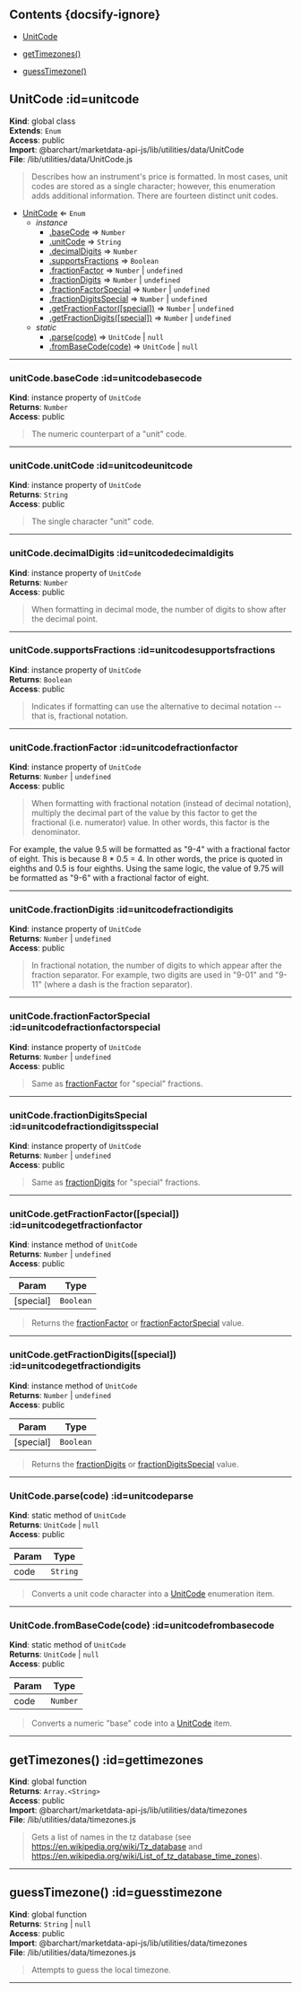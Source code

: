 ## Contents {docsify-ignore}

* [UnitCode](#UnitCode) 

* [getTimezones()](#getTimezones) 

* [guessTimezone()](#guessTimezone) 

## UnitCode :id=unitcode
**Kind**: global class  
**Extends**: <code>Enum</code>  
**Access**: public  
**Import**: @barchart/marketdata-api-js/lib/utilities/data/UnitCode  
**File**: /lib/utilities/data/UnitCode.js  
>Describes how an instrument's price is formatted. In most cases, unit codes are stored as a
single character; however, this enumeration adds additional information. There are fourteen
distinct unit codes.


* [UnitCode](#UnitCode) ⇐ <code>Enum</code>
    * _instance_
        * [.baseCode](#UnitCodebaseCode) ⇒ <code>Number</code>
        * [.unitCode](#UnitCodeunitCode) ⇒ <code>String</code>
        * [.decimalDigits](#UnitCodedecimalDigits) ⇒ <code>Number</code>
        * [.supportsFractions](#UnitCodesupportsFractions) ⇒ <code>Boolean</code>
        * [.fractionFactor](#UnitCodefractionFactor) ⇒ <code>Number</code> \| <code>undefined</code>
        * [.fractionDigits](#UnitCodefractionDigits) ⇒ <code>Number</code> \| <code>undefined</code>
        * [.fractionFactorSpecial](#UnitCodefractionFactorSpecial) ⇒ <code>Number</code> \| <code>undefined</code>
        * [.fractionDigitsSpecial](#UnitCodefractionDigitsSpecial) ⇒ <code>Number</code> \| <code>undefined</code>
        * [.getFractionFactor([special])](#UnitCodegetFractionFactor) ⇒ <code>Number</code> \| <code>undefined</code>
        * [.getFractionDigits([special])](#UnitCodegetFractionDigits) ⇒ <code>Number</code> \| <code>undefined</code>
    * _static_
        * [.parse(code)](#UnitCodeparse) ⇒ <code>UnitCode</code> \| <code>null</code>
        * [.fromBaseCode(code)](#UnitCodefromBaseCode) ⇒ <code>UnitCode</code> \| <code>null</code>


* * *

### unitCode.baseCode :id=unitcodebasecode
**Kind**: instance property of <code>UnitCode</code>  
**Returns**: <code>Number</code>  
**Access**: public  
>The numeric counterpart of a "unit" code.


* * *

### unitCode.unitCode :id=unitcodeunitcode
**Kind**: instance property of <code>UnitCode</code>  
**Returns**: <code>String</code>  
**Access**: public  
>The single character "unit" code.


* * *

### unitCode.decimalDigits :id=unitcodedecimaldigits
**Kind**: instance property of <code>UnitCode</code>  
**Returns**: <code>Number</code>  
**Access**: public  
>When formatting in decimal mode, the number of digits to show after the
decimal point.


* * *

### unitCode.supportsFractions :id=unitcodesupportsfractions
**Kind**: instance property of <code>UnitCode</code>  
**Returns**: <code>Boolean</code>  
**Access**: public  
>Indicates if formatting can use the alternative to decimal notation -- that
is, fractional notation.


* * *

### unitCode.fractionFactor :id=unitcodefractionfactor
**Kind**: instance property of <code>UnitCode</code>  
**Returns**: <code>Number</code> \| <code>undefined</code>  
**Access**: public  
>When formatting with fractional notation (instead of decimal notation), multiply the
decimal part of the value by this factor to get the fractional (i.e. numerator) value.
In other words, this factor is the denominator.

For example, the value 9.5 will be formatted as "9-4" with a fractional factor of eight.
This is because 8 * 0.5 = 4. In other words, the price is quoted in eighths and 0.5 is
four eighths. Using the same logic, the value of 9.75 will be formatted as "9-6" with
a fractional factor of eight.


* * *

### unitCode.fractionDigits :id=unitcodefractiondigits
**Kind**: instance property of <code>UnitCode</code>  
**Returns**: <code>Number</code> \| <code>undefined</code>  
**Access**: public  
>In fractional notation, the number of digits to which appear after the fraction separator.
For example, two digits are used in "9-01" and "9-11" (where a dash is the fraction
separator).


* * *

### unitCode.fractionFactorSpecial :id=unitcodefractionfactorspecial
**Kind**: instance property of <code>UnitCode</code>  
**Returns**: <code>Number</code> \| <code>undefined</code>  
**Access**: public  
>Same as [fractionFactor](#UnitCodefractionFactor) for "special" fractions.


* * *

### unitCode.fractionDigitsSpecial :id=unitcodefractiondigitsspecial
**Kind**: instance property of <code>UnitCode</code>  
**Returns**: <code>Number</code> \| <code>undefined</code>  
**Access**: public  
>Same as [fractionDigits](#UnitCodefractionDigits) for "special" fractions.


* * *

### unitCode.getFractionFactor([special]) :id=unitcodegetfractionfactor
**Kind**: instance method of <code>UnitCode</code>  
**Returns**: <code>Number</code> \| <code>undefined</code>  
**Access**: public  

| Param | Type |
| --- | --- |
| [special] | <code>Boolean</code> | 

>Returns the [fractionFactor](#UnitCodefractionFactor) or [fractionFactorSpecial](#UnitCodefractionFactorSpecial) value.


* * *

### unitCode.getFractionDigits([special]) :id=unitcodegetfractiondigits
**Kind**: instance method of <code>UnitCode</code>  
**Returns**: <code>Number</code> \| <code>undefined</code>  
**Access**: public  

| Param | Type |
| --- | --- |
| [special] | <code>Boolean</code> | 

>Returns the [fractionDigits](#UnitCodefractionDigits) or [fractionDigitsSpecial](#UnitCodefractionDigitsSpecial) value.


* * *

### UnitCode.parse(code) :id=unitcodeparse
**Kind**: static method of <code>UnitCode</code>  
**Returns**: <code>UnitCode</code> \| <code>null</code>  
**Access**: public  

| Param | Type |
| --- | --- |
| code | <code>String</code> | 

>Converts a unit code character into a [UnitCode](/content/sdk/lib-utilities-data?id=unitcode) enumeration item.


* * *

### UnitCode.fromBaseCode(code) :id=unitcodefrombasecode
**Kind**: static method of <code>UnitCode</code>  
**Returns**: <code>UnitCode</code> \| <code>null</code>  
**Access**: public  

| Param | Type |
| --- | --- |
| code | <code>Number</code> | 

>Converts a numeric "base" code into a [UnitCode](/content/sdk/lib-utilities-data?id=unitcode) item.


* * *

## getTimezones() :id=gettimezones
**Kind**: global function  
**Returns**: <code>Array.&lt;String&gt;</code>  
**Access**: public  
**Import**: @barchart/marketdata-api-js/lib/utilities/data/timezones  
**File**: /lib/utilities/data/timezones.js  
>Gets a list of names in the tz database (see https://en.wikipedia.org/wiki/Tz_database
and https://en.wikipedia.org/wiki/List_of_tz_database_time_zones).


* * *

## guessTimezone() :id=guesstimezone
**Kind**: global function  
**Returns**: <code>String</code> \| <code>null</code>  
**Access**: public  
**Import**: @barchart/marketdata-api-js/lib/utilities/data/timezones  
**File**: /lib/utilities/data/timezones.js  
>Attempts to guess the local timezone.


* * *

